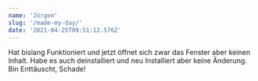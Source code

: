 ```yaml
---
name: 'Jürgen'
slug: '/made-my-day/'
date: '2021-04-25T09:51:12.576Z'
---
```


Hat bislang Funktioniert und jetzt öffnet sich zwar das Fenster aber keinen Inhalt. Habe es auch deinstalliert und neu Installiert aber keine Änderung. Bin Enttäuscht, Schade!
